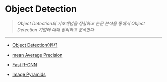 # Object Detection

> *Object Detection의 기초개념을 정립하고 논문 분석을 통해서 Object Detection 기법에 대해 정리하고 분석한다*

---

- [Object Detection이란?](https://github.com/wjsrlahrlco1998/TIL/blob/master/Object_Detection/Object_Detection.md)

- [mean Average Precision](https://github.com/wjsrlahrlco1998/TIL/blob/master/Object_Detection/mean_Average_Precision.md)
- [Fast R-CNN](https://github.com/wjsrlahrlco1998/TIL/blob/master/Object_Detection/Fast_R_CNN.md)

- [Image Pyramids](https://github.com/wjsrlahrlco1998/TIL/blob/master/Object_Detection/Image_pyramid.md)